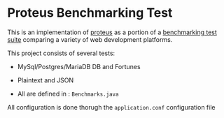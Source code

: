# Proteus Benchmarking Test

This is an implementation of [proteus](https://github.com/noboomu/proteus)
as a portion of a [benchmarking test suite](../) comparing a variety 
of web development platforms.

This project consists of several tests:

* MySql/Postgres/MariaDB DB and Fortunes  

* Plaintext and JSON 

* All are defined in : `Benchmarks.java` 

All configuration is done thorugh the `application.conf` configuration file